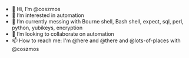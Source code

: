 - 👋 Hi, I’m @coszmos
- 👀 I’m interested in automation
- 🌱 I’m currently messing with Bourne shell, Bash shell, expect, sql, perl, python, yubikeys, encryption
- 💞️ I’m looking to collaborate on automation
- 📫 How to reach me: I'm @here and @there and @lots-of-places with @coszmos

<!---
coszmos/coszmos is a ✨ special ✨ repository because its `README.md` (this file) appears on your GitHub profile.
You can click the Preview link to take a look at your changes.
--->

